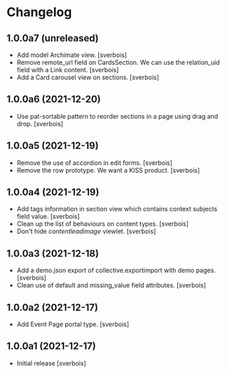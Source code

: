 Changelog
=========


1.0.0a7 (unreleased)
--------------------

- Add model Archimate view. [sverbois]
- Remove remote_url field on CardsSection. We can use the relation_uid field with a Link content. [sverbois]
- Add a Card carousel view on sections. [sverbois]


1.0.0a6 (2021-12-20)
--------------------

- Use pat-sortable pattern to reorder sections in a page using drag and drop. [sverbois] 


1.0.0a5 (2021-12-19)
--------------------

- Remove the use of accordion in edit forms. [sverbois]
- Remove the row prototype. We want a KISS product. [sverbois]


1.0.0a4 (2021-12-19)
--------------------

- Add tags information in section view which contains context subjects field value. [sverbois]
- Clean up the list of behaviours on content types. [sverbois]
- Don't hide *contentleadimage* viewlet. [sverbois]

1.0.0a3 (2021-12-18)
--------------------

- Add a demo.json export of collective.exportimport with demo pages. [sverbois]
- Clean use of default and missing_value field attributes. [sverbois]


1.0.0a2 (2021-12-17)
--------------------

- Add Event Page portal type. [sverbois]


1.0.0a1 (2021-12-17)
--------------------

- Initial release [sverbois]
